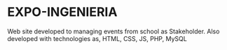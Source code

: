 # EXPO-INGENIERIA
Web site developed to managing events from school as Stakeholder. Also developed with technologies as, HTML, CSS, JS, PHP, MySQL

